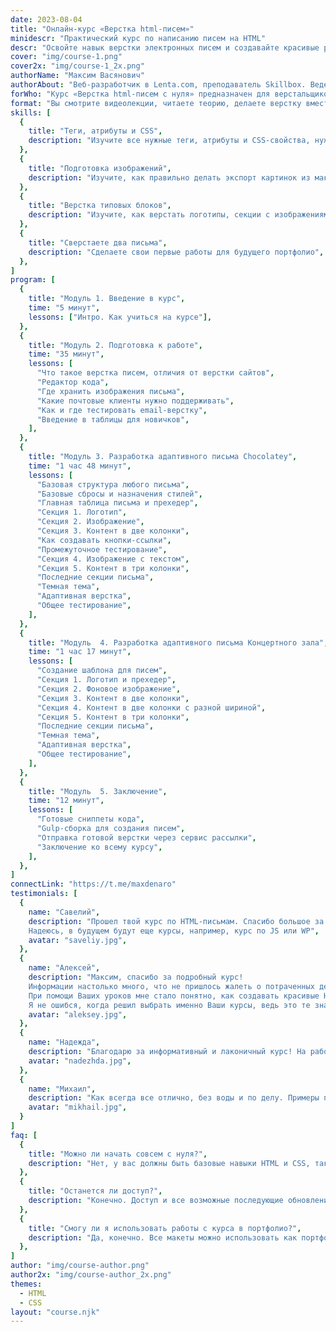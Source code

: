 ```yaml
---
date: 2023-08-04
title: "Онлайн-курс «Верстка html-писем»"
minidescr: "Практический курс по написанию писем на HTML"
descr: "Освойте навык верстки электронных писем и создавайте красивые рассылки с идеальным отображением на любых устройствах"
cover: "img/course-1.png"
cover2x: "img/course-1_2x.png"
authorName: "Максим Васянович"
authorAbout: "Веб-разработчик в Lenta.com, преподаватель Skillbox. Ведет YouTube-канал «Сайта как страсть». Опыт коммерческой разработки 7 лет"
forWho: "Курс «Верстка html-писем с нуля» предназначен для верстальщиков, которые хотят развить свои навыки, изучить что-то новое в сфере, найти новые заказы."
format: "Вы смотрите видеолекции, читаете теорию, делаете верстку вместе со спикером. Второе письмо рекомендуется делать максимально самостоятельно"
skills: [
  {
    title: "Теги, атрибуты и CSS",
    description: "Изучите все нужные теги, атрибуты и CSS-свойства, нужные для верстки писем",
  },
  {
    title: "Подготовка изображений",
    description: "Изучите, как правильно делать экспорт картинок из макета, куда их складывать и как использовать",
  },
  {
    title: "Верстка типовых блоков",
    description: "Изучите, как верстать логотипы, секции с изображениями и фоном, колоночные секции и т.д.",
  },
  {
    title: "Сверстаете два письма",
    description: "Сделаете свои первые работы для будущего портфолио",
  },
]
program: [
  {
    title: "Модуль 1. Введение в курс",
    time: "5 минут",
    lessons: ["Интро. Как учиться на курсе"],
  },
  {
    title: "Модуль 2. Подготовка к работе",
    time: "35 минут",
    lessons: [
      "Что такое верстка писем, отличия от верстки сайтов",
      "Редактор кода",
      "Где хранить изображения письма",
      "Какие почтовые клиенты нужно поддерживать",
      "Как и где тестировать email-верстку",
      "Введение в таблицы для новичков",
    ],
  },
  {
    title: "Модуль 3. Разработка адаптивного письма Chocolatey",
    time: "1 час 48 минут",
    lessons: [
      "Базовая структура любого письма",
      "Базовые сбросы и назначения стилей",
      "Главная таблица письма и прехедер",
      "Секция 1. Логотип",
      "Секция 2. Изображение",
      "Секция 3. Контент в две колонки",
      "Как создавать кнопки-ссылки",
      "Промежуточное тестирование",
      "Секция 4. Изображение с текстом",
      "Секция 5. Контент в три колонки",
      "Последние секции письма",
      "Темная тема",
      "Адаптивная верстка",
      "Общее тестирование",
    ],
  },
  {
    title: "Модуль  4. Разработка адаптивного письма Концертного зала",
    time: "1 час 17 минут",
    lessons: [
      "Создание шаблона для писем",
      "Секция 1. Логотип и прехедер",
      "Секция 2. Фоновое изображение",
      "Секция 3. Контент в две колонки",
      "Секция 4. Контент в две колонки с разной шириной",
      "Секция 5. Контент в три колонки",
      "Последние секции письма",
      "Темная тема",
      "Адаптивная верстка",
      "Общее тестирование",
    ],
  },
  {
    title: "Модуль  5. Заключение",
    time: "12 минут",
    lessons: [
      "Готовые сниппеты кода",
      "Gulp-сборка для создания писем",
      "Отправка готовой верстки через сервис рассылки",
      "Заключение ко всему курсу",
    ],
  },
]
connectLink: "https://t.me/maxdenaro"
testimonials: [
  {
    name: "Савелий",
    description: "Прошел твой курс по HTML-письмам. Спасибо большое за него, было очень информативно и полезно, давно ждал этот курс от тебя.
    Надеюсь, в будущем будут еще курсы, например, курс по JS или WP",
    avatar: "saveliy.jpg",
  },
  {
    name: "Алексей",
    description: "Максим, спасибо за подробный курс!
    Информации настолько много, что не пришлось жалеть о потраченных деньгах на обучение.
    При помощи Ваших уроков мне стало понятно, как создавать красивые HTML письма которые не разъедутся в различных почтовиках.
    Я не ошибся, когда решил выбрать именно Ваши курсы, ведь это те знания, которые я буду использовать в своей работе.",
    avatar: "aleksey.jpg",
  },
  {
    name: "Надежда",
    description: "Благодарю за информативный и лаконичный курс! На работе мне поручили верстать письма. Этот курс позволил быстро освоиться в теме и справиться с заданием. От Максима, как всегда, только качественное обучение)",
    avatar: "nadezhda.jpg",
  },
  {
    name: "Михаил",
    description: "Как всегда все отлично, без воды и по делу. Примеры писем для верстки выбраны хорошие, универсальные, учитывающие если не все, то большинство конструкций встречающихся на практике. Применил новые знания уже в трех email кампаниях. Спасибо!",
    avatar: "mikhail.jpg",
  }
]
faq: [
  {
    title: "Можно ли начать совсем с нуля?",
    description: "Нет, у вас должны быть базовые навыки HTML и CSS, так как верстка писем - процесс непростой, включающий в себя разные нюансы.",
  },
  {
    title: "Останется ли доступ?",
    description: "Конечно. Доступ и все возможные последующие обновления будут просто появляться на сайте, а у вас к нему останется доступ.",
  },
  {
    title: "Смогу ли я использовать работы с курса в портфолио?",
    description: "Да, конечно. Все макеты можно использовать как портфолио, но только если вы написали письма своими руками :)",
  },
]
author: "img/course-author.png"
author2x: "img/course-author_2x.png"
themes:
  - HTML
  - CSS
layout: "course.njk"
---
```

